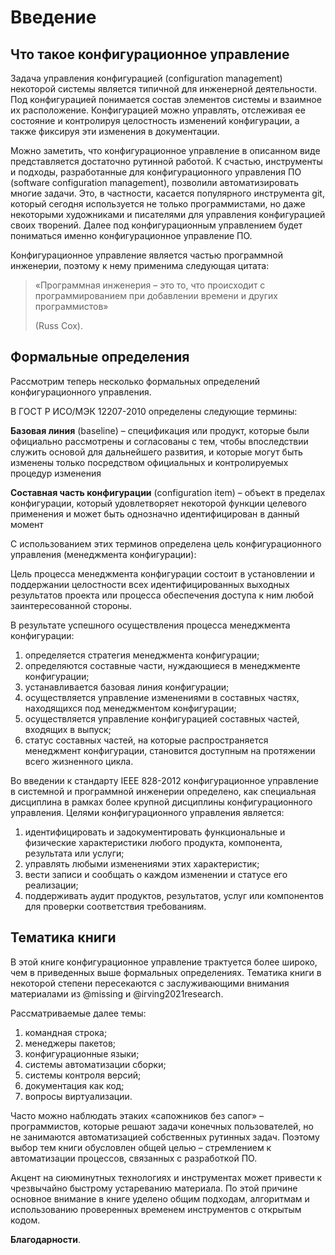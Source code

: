 # Введение

## Что такое конфигурационное управление

Задача управления конфигурацией (configuration management) некоторой системы является типичной для инженерной деятельности. Под конфигурацией понимается состав элементов системы и взаимное их расположение. Конфигурацией можно управлять, отслеживая ее состояние и контролируя целостность изменений конфигурации, а также фиксируя эти изменения в документации.

Можно заметить, что конфигурационное управление в описанном виде представляется достаточно рутинной работой. К счастью, инструменты и подходы, разработанные для конфигурационного управления ПО (software configuration management), позволили автоматизировать многие задачи. Это, в частности, касается популярного инструмента git, который сегодня используется не только программистами, но даже некоторыми художниками и писателями для управления конфигурацией своих творений. Далее под конфигурационным управлением будет пониматься именно конфигурационное управление ПО.

Конфигурационное управление является частью программной инженерии, поэтому к нему применима следующая цитата:

> «Программная инженерия – это то, что происходит с программированием при добавлении времени и других программистов»
> 
> (Russ Cox).

## Формальные определения

Рассмотрим теперь несколько формальных определений конфигурационного управления.

В ГОСТ Р ИСО/МЭК 12207-2010 определены следующие термины:

**Базовая линия** (baseline) – спецификация или продукт, которые были официально рассмотрены и согласованы с тем, чтобы впоследствии служить основой для дальнейшего развития, и которые могут быть изменены только посредством официальных и контролируемых процедур изменения

**Составная часть конфигурации** (configuration item) – объект в пределах конфигурации, который удовлетворяет некоторой функции целевого применения и может быть однозначно идентифицирован в данный момент 

С использованием этих терминов определена цель конфигурационного управления (менеджмента конфигурации):

Цель процесса менеджмента конфигурации состоит в установлении и поддержании целостности всех идентифицированных выходных результатов проекта или процесса обеспечения доступа к ним любой заинтересованной стороны.

В результате успешного осуществления процесса менеджмента конфигурации:

1. определяется стратегия менеджмента конфигурации;
1. определяются составные части, нуждающиеся в менеджменте конфигурации;
1. устанавливается базовая линия конфигурации;
1. осуществляется управление изменениями в составных частях, находящихся под менеджментом конфигурации;
1. осуществляется управление конфигурацией составных частей, входящих в выпуск;
1. статус составных частей, на которые распространяется менеджмент конфигурации, становится доступным на протяжении всего жизненного цикла.

Во введении к стандарту IEEE 828-2012 конфигурационное управление в системной и программной инженерии определено, как специальная дисциплина в рамках более крупной дисциплины конфигурационного управления. Целями конфигурационного управления является:

1. идентифицировать и задокументировать функциональные и физические характеристики любого продукта, компонента, результата или услуги;
1. управлять любыми изменениями этих характеристик;
1. вести записи и сообщать о каждом изменении и статусе его реализации;
1. поддерживать аудит продуктов, результатов, услуг или компонентов для проверки соответствия требованиям.

## Тематика книги

В этой книге конфигурационное управление трактуется более широко, чем в приведенных выше формальных определениях. Тематика книги в некоторой степени пересекаются с заслуживающими внимания материалами из @missing и @irving2021research.

Рассматриваемые далее темы:

1. командная строка;
1. менеджеры пакетов;
1. конфигурационные языки;
1. системы автоматизации сборки;
1. системы контроля версий;
1. документация как код;
1. вопросы виртуализации.

Часто можно наблюдать этаких «сапожников без сапог» – программистов, которые решают задачи конечных пользователей, но не занимаются автоматизацией собственных рутинных задач. Поэтому выбор тем книги обусловлен общей целью – стремлением к автоматизации процессов, связанных с разработкой ПО.

Акцент на сиюминутных технологиях и инструментах может привести к чрезвычайно быстрому устареванию материала. По этой причине основное внимание в книге уделено общим подходам, алгоритмам и использованию проверенных временем инструментов с открытым кодом.

**Благодарности**. 
